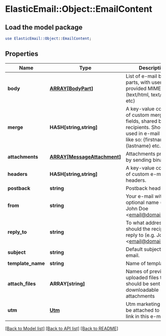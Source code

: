 # ElasticEmail::Object::EmailContent

## Load the model package
```perl
use ElasticEmail::Object::EmailContent;
```

## Properties
Name | Type | Description | Notes
------------ | ------------- | ------------- | -------------
**body** | [**ARRAY[BodyPart]**](BodyPart.md) | List of e-mail body parts, with user-provided MIME types (text/html, text/plain etc) | [optional] 
**merge** | **HASH[string,string]** | A key-value collection of custom merge fields, shared between recipients. Should be used in e-mail body like so: {firstname}, {lastname} etc. | [optional] 
**attachments** | [**ARRAY[MessageAttachment]**](MessageAttachment.md) | Attachments provided by sending binary data | [optional] 
**headers** | **HASH[string,string]** | A key-value collection of custom e-mail headers. | [optional] 
**postback** | **string** | Postback header. | [optional] 
**from** | **string** | Your e-mail with an optional name (e.g.: John Doe &lt;email@domain.com&gt;) | [optional] 
**reply_to** | **string** | To what address should the recipients reply to (e.g. John Doe &lt;email@domain.com&gt;) | [optional] 
**subject** | **string** | Default subject of email. | [optional] 
**template_name** | **string** | Name of template. | [optional] 
**attach_files** | **ARRAY[string]** | Names of previously uploaded files that should be sent as downloadable attachments | [optional] 
**utm** | [**Utm**](Utm.md) | Utm marketing data to be attached to every link in this e-mail. | [optional] 

[[Back to Model list]](../README.md#documentation-for-models) [[Back to API list]](../README.md#documentation-for-api-endpoints) [[Back to README]](../README.md)


